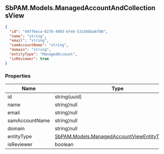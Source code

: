 
<h2 id="tocS_SbPAM.Models.ManagedAccountAndCollectionsView">SbPAM.Models.ManagedAccountAndCollectionsView</h2>

<a id="schemasbpam.models.managedaccountandcollectionsview"></a>
<a id="schema_SbPAM.Models.ManagedAccountAndCollectionsView"></a>
<a id="tocSsbpam.models.managedaccountandcollectionsview"></a>
<a id="tocssbpam.models.managedaccountandcollectionsview"></a>

```json
{
  "id": "497f6eca-6276-4993-bfeb-53cbbbba6f08",
  "name": "string",
  "email": "string",
  "samAccountName": "string",
  "domain": "string",
  "entityType": "ManagedAccount",
  "isReviewer": true
}

```

### Properties

|Name|Type|Required|Restrictions|Description|
|---|---|---|---|---|
|id|string(uuid)|false|none|none|
|name|string¦null|false|none|none|
|email|string¦null|false|none|none|
|samAccountName|string¦null|false|none|none|
|domain|string¦null|false|none|none|
|entityType|[SbPAM.Models.ManagedAccountViewEntityTypeEnum](../Models/sbpam.models.managedaccountviewentitytypeenum.md)|false|none|none|
|isReviewer|boolean|false|none|none|



